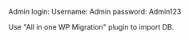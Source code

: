 Admin login:
Username: Admin
password: Admin123

Use "All in one WP Migration" plugin to import DB.
